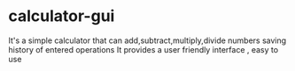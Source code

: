 # calculator-gui
It's a simple calculator that can add,subtract,multiply,divide numbers saving history of entered operations
It provides a user friendly interface , easy to use 
